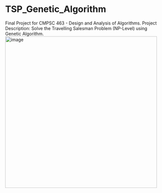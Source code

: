 # TSP_Genetic_Algorithm
Final Project for CMPSC 463 - Design and Analysis of Algorithms.
Project Description: Solve the Travelling Salesman Problem (NP-Level) using Genetic Algorithm.
<img width="485" alt="image" src="https://user-images.githubusercontent.com/47307475/233249935-4c074108-6399-4629-b0f7-94f0afd818cb.png">

